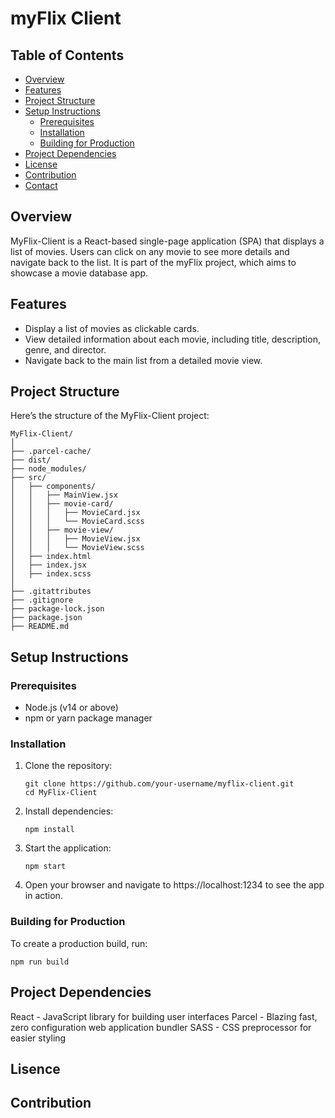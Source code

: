 # myFlix Client

## Table of Contents
- [Overview](#overview)
- [Features](#features)
- [Project Structure](#project-structure)
- [Setup Instructions](#setup-instructions)
  - [Prerequisites](#prerequisites)
  - [Installation](#installation)
  - [Building for Production](#building-for-production)
- [Project Dependencies](#project-dependencies)
- [License](#license)
- [Contribution](#contribution)
- [Contact](#contact)

## Overview
MyFlix-Client is a React-based single-page application (SPA) that displays a list of movies. Users can click on any movie to see more details and navigate back to the list. It is part of the myFlix project, which aims to showcase a movie database app.

## Features
- Display a list of movies as clickable cards.
- View detailed information about each movie, including title, description, genre, and director.
- Navigate back to the main list from a detailed movie view.

## Project Structure

Here’s the structure of the MyFlix-Client project:

```
MyFlix-Client/
│
├── .parcel-cache/
├── dist/
├── node_modules/
├── src/
│   ├── components/
│   │   ├── MainView.jsx
│   │   ├── movie-card/
│   │   │   ├── MovieCard.jsx
│   │   │   └── MovieCard.scss
│   │   ├── movie-view/
│   │   │   ├── MovieView.jsx
│   │   │   └── MovieView.scss
│   ├── index.html
│   ├── index.jsx
│   ├── index.scss
│
├── .gitattributes
├── .gitignore
├── package-lock.json
├── package.json
├── README.md              
```


## Setup Instructions

### Prerequisites
- Node.js (v14 or above)
- npm or yarn package manager

### Installation
1. Clone the repository:
   ```
   git clone https://github.com/your-username/myflix-client.git
   cd MyFlix-Client
   ```
2. Install dependencies:
   ```
   npm install
   ```
3. Start the application:
   ```
   npm start
   ```
4. Open your browser and navigate to https://localhost:1234 to see the app in action.

### Building for Production

To create a production build, run:
```
npm run build
```

## Project Dependencies

React - JavaScript library for building user interfaces
Parcel - Blazing fast, zero configuration web application bundler
SASS - CSS preprocessor for easier styling

## Lisence

## Contribution



